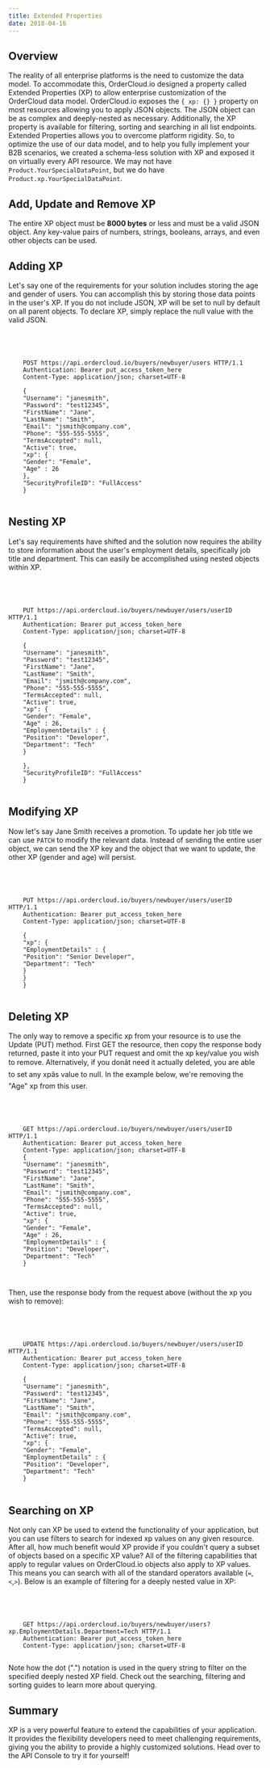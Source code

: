 ```yaml
---
title: Extended Properties
date: 2018-04-16
---
```







## Overview





The reality of all enterprise platforms is the need to customize the data
model. To accommodate this, OrderCloud.io designed a property called Extended
Properties (XP) to allow enterprise customization of the OrderCloud data
model. OrderCloud.io exposes the `{ xp: {} }` property on most resources
allowing you to apply JSON objects. The JSON object can be as complex and
deeply-nested as necessary. Additionally, the XP property is available for
filtering, sorting and searching in all list endpoints. Extended Properties
allows you to overcome platform rigidity. So, to optimize the use of our data
model, and to help you fully implement your B2B scenarios, we created a
schema-less solution with XP and exposed it on virtually every API resource.
We may not have `Product.YourSpecialDataPoint`, but we do have
`Product.xp.YourSpecialDataPoint`.









## Add, Update and Remove XP





The entire XP object must be **8000 bytes** or less and must be a valid JSON
object. Any key-value pairs of numbers, strings, booleans, arrays, and even
other objects can be used.









## Adding XP





Let's say one of the requirements for your solution includes storing the age
and gender of users. You can accomplish this by storing those data points in
the user's XP. If you do not include JSON, XP will be set to null by default
on all parent objects. To declare XP, simply replace the null value with the
valid JSON.



```


    
    
    POST https://api.ordercloud.io/buyers/newbuyer/users HTTP/1.1
    Authentication: Bearer put_access_token_here
    Content-Type: application/json; charset=UTF-8
    
    {
    "Username": "janesmith",
    "Password": "test12345",
    "FirstName": "Jane",
    "LastName": "Smith",
    "Email": "jsmith@company.com",
    "Phone": "555-555-5555",
    "TermsAccepted": null,
    "Active": true,
    "xp": {
    "Gender": "Female",
    "Age" : 26
    },
    "SecurityProfileID": "FullAccess"
    }
    

```









## Nesting XP





Let's say requirements have shifted and the solution now requires the ability
to store information about the user's employment details, specifically job
title and department. This can easily be accomplished using nested objects
within XP.



```


    
    
    PUT https://api.ordercloud.io/buyers/newbuyer/users/userID HTTP/1.1
    Authentication: Bearer put_access_token_here
    Content-Type: application/json; charset=UTF-8
    
    {
    "Username": "janesmith",
    "Password": "test12345",
    "FirstName": "Jane",
    "LastName": "Smith",
    "Email": "jsmith@company.com",
    "Phone": "555-555-5555",
    "TermsAccepted": null,
    "Active": true,
    "xp": {
    "Gender": "Female",
    "Age" : 26,
    "EmploymentDetails" : {
    "Position": "Developer",
    "Department": "Tech"
    }
    
    },
    "SecurityProfileID": "FullAccess"
    }
    

```









## Modifying XP





Now let's say Jane Smith receives a promotion. To update her job title we can
use `PATCH` to modify the relevant data. Instead of sending the entire user
object, we can send the XP key and the object that we want to update, the
other XP (gender and age) will persist.



```


    
    
    PUT https://api.ordercloud.io/buyers/newbuyer/users/userID HTTP/1.1
    Authentication: Bearer put_access_token_here
    Content-Type: application/json; charset=UTF-8
    
    {
    "xp": {
    "EmploymentDetails" : {
    "Position": "Senior Developer",
    "Department": "Tech"
    }
    }
    }
    

```









## Deleting XP





The only way to remove a specific xp from your resource is to use the Update
(PUT) method. First GET the resource, then copy the response body returned,
paste it into your PUT request and omit the xp key/value you wish to remove.
Alternatively, if you donât need it actually deleted, you are able to set
any xpâs value to null. In the example below, we're removing the "Age" xp
from this user.



```


    
    
    GET https://api.ordercloud.io/buyers/newbuyer/users/userID HTTP/1.1
    Authentication: Bearer put_access_token_here
    Content-Type: application/json; charset=UTF-8
    {
    "Username": "janesmith",
    "Password": "test12345",
    "FirstName": "Jane",
    "LastName": "Smith",
    "Email": "jsmith@company.com",
    "Phone": "555-555-5555",
    "TermsAccepted": null,
    "Active": true,
    "xp": {
    "Gender": "Female",
    "Age" : 26,
    "EmploymentDetails" : {
    "Position": "Developer",
    "Department": "Tech"
    }
    
    

```





Then, use the response body from the request above (without the xp you wish to
remove):



```


    
    
    UPDATE https://api.ordercloud.io/buyers/newbuyer/users/userID HTTP/1.1
    Authentication: Bearer put_access_token_here
    Content-Type: application/json; charset=UTF-8 
    
    {
    "Username": "janesmith",
    "Password": "test12345",
    "FirstName": "Jane",
    "LastName": "Smith",
    "Email": "jsmith@company.com",
    "Phone": "555-555-5555",
    "TermsAccepted": null,
    "Active": true,
    "xp": {
    "Gender": "Female",
    "EmploymentDetails" : {
    "Position": "Developer",
    "Department": "Tech"
    }
    

```









## Searching on XP





Not only can XP be used to extend the functionality of your application, but
you can use filters to search for indexed xp values on any given resource.
After all, how much benefit would XP provide if you couldn't query a subset of
objects based on a specific XP value? All of the filtering capabilities that
apply to regular values on OrderCloud.io objects also apply to XP values. This
means you can search with all of the standard operators available
(`=`,`<`,`>`). Below is an example of filtering for a deeply nested value in
XP:



```


    
    
    GET https://api.ordercloud.io/buyers/newbuyer/users?xp.EmploymentDetails.Department=Tech HTTP/1.1
    Authentication: Bearer put_access_token_here
    Content-Type: application/json; charset=UTF-8
    

```





Note how the dot (".") notation is used in the query string to filter on the
specified deeply nested XP field. Check out the searching, filtering and
sorting guides to learn more about querying.













## Summary





XP is a very powerful feature to extend the capabilities of your application.
It provides the flexibility developers need to meet challenging requirements,
giving you the ability to provide a highly customized solutions. Head over to
the API Console to try it for yourself!





